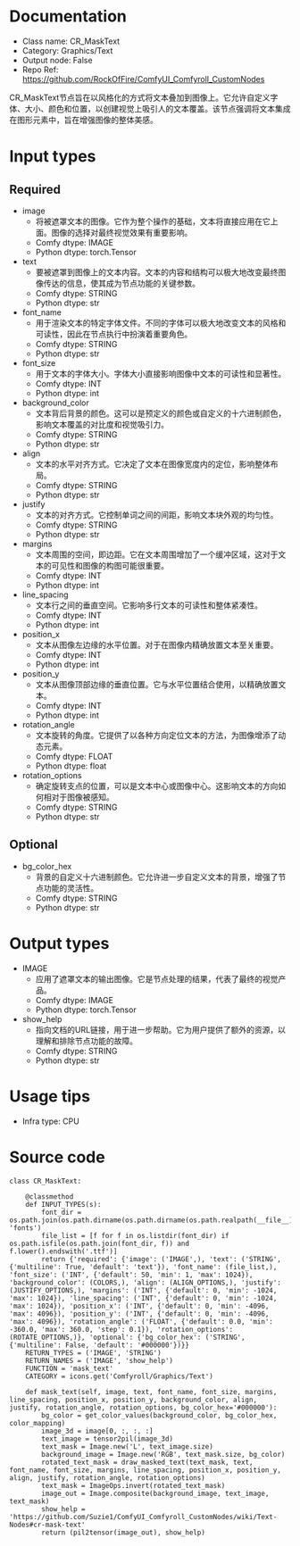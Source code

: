 # Documentation
- Class name: CR_MaskText
- Category: Graphics/Text
- Output node: False
- Repo Ref: https://github.com/RockOfFire/ComfyUI_Comfyroll_CustomNodes

CR_MaskText节点旨在以风格化的方式将文本叠加到图像上。它允许自定义字体、大小、颜色和位置，以创建视觉上吸引人的文本覆盖。该节点强调将文本集成在图形元素中，旨在增强图像的整体美感。

# Input types
## Required
- image
    - 将被遮罩文本的图像。它作为整个操作的基础，文本将直接应用在它上面。图像的选择对最终视觉效果有重要影响。
    - Comfy dtype: IMAGE
    - Python dtype: torch.Tensor
- text
    - 要被遮罩到图像上的文本内容。文本的内容和结构可以极大地改变最终图像传达的信息，使其成为节点功能的关键参数。
    - Comfy dtype: STRING
    - Python dtype: str
- font_name
    - 用于渲染文本的特定字体文件。不同的字体可以极大地改变文本的风格和可读性，因此在节点执行中扮演着重要角色。
    - Comfy dtype: STRING
    - Python dtype: str
- font_size
    - 用于文本的字体大小。字体大小直接影响图像中文本的可读性和显著性。
    - Comfy dtype: INT
    - Python dtype: int
- background_color
    - 文本背后背景的颜色。这可以是预定义的颜色或自定义的十六进制颜色，影响文本覆盖的对比度和视觉吸引力。
    - Comfy dtype: STRING
    - Python dtype: str
- align
    - 文本的水平对齐方式。它决定了文本在图像宽度内的定位，影响整体布局。
    - Comfy dtype: STRING
    - Python dtype: str
- justify
    - 文本的对齐方式。它控制单词之间的间距，影响文本块外观的均匀性。
    - Comfy dtype: STRING
    - Python dtype: str
- margins
    - 文本周围的空间，即边距。它在文本周围增加了一个缓冲区域，这对于文本的可见性和图像的构图可能很重要。
    - Comfy dtype: INT
    - Python dtype: int
- line_spacing
    - 文本行之间的垂直空间。它影响多行文本的可读性和整体紧凑性。
    - Comfy dtype: INT
    - Python dtype: int
- position_x
    - 文本从图像左边缘的水平位置。对于在图像内精确放置文本至关重要。
    - Comfy dtype: INT
    - Python dtype: int
- position_y
    - 文本从图像顶部边缘的垂直位置。它与水平位置结合使用，以精确放置文本。
    - Comfy dtype: INT
    - Python dtype: int
- rotation_angle
    - 文本旋转的角度。它提供了以各种方向定位文本的方法，为图像增添了动态元素。
    - Comfy dtype: FLOAT
    - Python dtype: float
- rotation_options
    - 确定旋转支点的位置，可以是文本中心或图像中心。这影响文本的方向如何相对于图像被感知。
    - Comfy dtype: STRING
    - Python dtype: str
## Optional
- bg_color_hex
    - 背景的自定义十六进制颜色。它允许进一步自定义文本的背景，增强了节点功能的灵活性。
    - Comfy dtype: STRING
    - Python dtype: str

# Output types
- IMAGE
    - 应用了遮罩文本的输出图像。它是节点处理的结果，代表了最终的视觉产品。
    - Comfy dtype: IMAGE
    - Python dtype: torch.Tensor
- show_help
    - 指向文档的URL链接，用于进一步帮助。它为用户提供了额外的资源，以理解和排除节点功能的故障。
    - Comfy dtype: STRING
    - Python dtype: str

# Usage tips
- Infra type: CPU

# Source code
```
class CR_MaskText:

    @classmethod
    def INPUT_TYPES(s):
        font_dir = os.path.join(os.path.dirname(os.path.dirname(os.path.realpath(__file__))), 'fonts')
        file_list = [f for f in os.listdir(font_dir) if os.path.isfile(os.path.join(font_dir, f)) and f.lower().endswith('.ttf')]
        return {'required': {'image': ('IMAGE',), 'text': ('STRING', {'multiline': True, 'default': 'text'}), 'font_name': (file_list,), 'font_size': ('INT', {'default': 50, 'min': 1, 'max': 1024}), 'background_color': (COLORS,), 'align': (ALIGN_OPTIONS,), 'justify': (JUSTIFY_OPTIONS,), 'margins': ('INT', {'default': 0, 'min': -1024, 'max': 1024}), 'line_spacing': ('INT', {'default': 0, 'min': -1024, 'max': 1024}), 'position_x': ('INT', {'default': 0, 'min': -4096, 'max': 4096}), 'position_y': ('INT', {'default': 0, 'min': -4096, 'max': 4096}), 'rotation_angle': ('FLOAT', {'default': 0.0, 'min': -360.0, 'max': 360.0, 'step': 0.1}), 'rotation_options': (ROTATE_OPTIONS,)}, 'optional': {'bg_color_hex': ('STRING', {'multiline': False, 'default': '#000000'})}}
    RETURN_TYPES = ('IMAGE', 'STRING')
    RETURN_NAMES = ('IMAGE', 'show_help')
    FUNCTION = 'mask_text'
    CATEGORY = icons.get('Comfyroll/Graphics/Text')

    def mask_text(self, image, text, font_name, font_size, margins, line_spacing, position_x, position_y, background_color, align, justify, rotation_angle, rotation_options, bg_color_hex='#000000'):
        bg_color = get_color_values(background_color, bg_color_hex, color_mapping)
        image_3d = image[0, :, :, :]
        text_image = tensor2pil(image_3d)
        text_mask = Image.new('L', text_image.size)
        background_image = Image.new('RGB', text_mask.size, bg_color)
        rotated_text_mask = draw_masked_text(text_mask, text, font_name, font_size, margins, line_spacing, position_x, position_y, align, justify, rotation_angle, rotation_options)
        text_mask = ImageOps.invert(rotated_text_mask)
        image_out = Image.composite(background_image, text_image, text_mask)
        show_help = 'https://github.com/Suzie1/ComfyUI_Comfyroll_CustomNodes/wiki/Text-Nodes#cr-mask-text'
        return (pil2tensor(image_out), show_help)
```